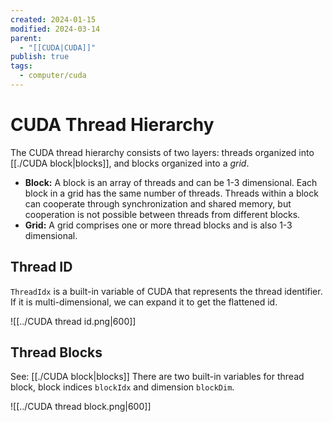 ```yaml
---
created: 2024-01-15
modified: 2024-03-14
parent:
  - "[[CUDA|CUDA]]"
publish: true
tags:
  - computer/cuda
---
```


# CUDA Thread Hierarchy
The CUDA thread hierarchy consists of two layers: threads organized into [[./CUDA block|blocks]], and blocks organized into a _grid_.
- **Block:** A block is an array of threads and can be 1-3 dimensional. Each block in a grid has the same number of threads. Threads within a block can cooperate through synchronization and shared memory, but cooperation is not possible between threads from different blocks.
- **Grid:** A grid comprises one or more thread blocks and is also 1-3 dimensional.

## Thread ID
`ThreadIdx` is a built-in variable of CUDA that represents the thread identifier. If it is multi-dimensional, we can expand it to get the flattened id.

![[../CUDA thread id.png|600]]
## Thread Blocks
See: [[./CUDA block|blocks]]
There are two built-in variables for thread block, block indices `blockIdx` and dimension `blockDim`.

![[../CUDA thread block.png|600]]
